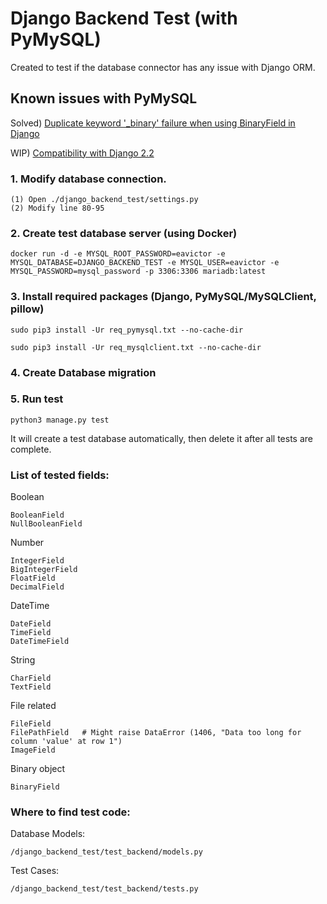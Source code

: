 # Django Backend Test (with PyMySQL)
Created to test if the database connector has any issue with Django ORM.

## Known issues with PyMySQL

Solved) [Duplicate keyword '_binary' failure when using BinaryField in Django](https://github.com/PyMySQL/PyMySQL/issues/549)

WIP) [Compatibility with Django 2.2](https://github.com/PyMySQL/PyMySQL/issues/790)

### 1. Modify database connection.
```
(1) Open ./django_backend_test/settings.py
(2) Modify line 80-95
```

### 2. Create test database server (using Docker)
```
docker run -d -e MYSQL_ROOT_PASSWORD=eavictor -e MYSQL_DATABASE=DJANGO_BACKEND_TEST -e MYSQL_USER=eavictor -e MYSQL_PASSWORD=mysql_password -p 3306:3306 mariadb:latest
```

### 3. Install required packages (Django, PyMySQL/MySQLClient, pillow)
```
sudo pip3 install -Ur req_pymysql.txt --no-cache-dir
```
```
sudo pip3 install -Ur req_mysqlclient.txt --no-cache-dir
```

### 4. Create Database migration

### 5. Run test
```
python3 manage.py test
```
It will create a test database automatically, then delete it after all tests are complete.


### List of tested fields:
Boolean
```
BooleanField
NullBooleanField
```
Number
```
IntegerField
BigIntegerField
FloatField
DecimalField
```
DateTime
```
DateField
TimeField
DateTimeField
```
String
```
CharField
TextField
```
File related
```
FileField
FilePathField   # Might raise DataError (1406, "Data too long for column 'value' at row 1")
ImageField
```
Binary object
```
BinaryField
```

### Where to find test code:

Database Models:
```
/django_backend_test/test_backend/models.py
```

Test Cases:
```
/django_backend_test/test_backend/tests.py
```
